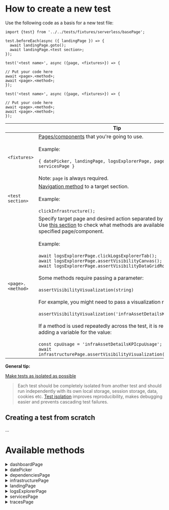 # How to create a new test

Use the following code as a basis for a new test file:
```
import {test} from '../../tests/fixtures/serverless/basePage';

test.beforeEach(async ({ landingPage }) => {
  await landingPage.goto();
  await landingPage.<test section>;
});

test('<test name>', async ({page, <fixtures>}) => { 

// Put your code here
await <page>.<method>;
await <page>.<method>;
});

test('<test name>', async ({page, <fixtures>}) => {

// Put your code here
await <page>.<method>;
await <page>.<method>;
});
```
|   | Tip |
| ------------- | ------------- |
| `<fixtures>`  | [Pages/components](https://github.com/elastic/oblt-playwright/blob/main/docs/guidelines.md#available-methods) that you're going to use.<br><br>Example:<br><br>`{ datePicker, landingPage, logsExplorerPage, page, servicesPage }`<br><br>Note: `page` is always required.  |
| `<test section>`  | [Navigation method](https://github.com/elastic/oblt-playwright/blob/main/docs/guidelines.md#landingpage) to a target section.<br><br>Example:<br><br>`clickInfrastructure();`  |
| `<page>.<method>` | Specify target page and desired action separated by a dot.<br>Use [this section](https://github.com/elastic/oblt-playwright/blob/main/docs/guidelines.md#available-methods) to check what methods are available for the specified page/component.<br><br>Example:<br><br>`await logsExplorerPage.clickLogsExplorerTab();`<br>`await logsExplorerPage.assertVisibilityCanvas();`<br>`await logsExplorerPage.assertVisibilityDataGridRow();`<br><br>Some methods require passing a parameter:<br><br>`assertVisibilityVisualization(string)`<br><br>For example, you might need to pass a visualization name:<br><br>`assertVisibilityVisualization('infraAssetDetailsKPIcpuUsage')`<br><br>If a method is used repeatedly across the test, it is recommended adding a variable for the value:<br><br>`const cpuUsage = 'infraAssetDetailsKPIcpuUsage';`<br>`await infrastructurePage.assertVisibilityVisualization(cpuUsage);` |

**General tip:**

[Make tests as isolated as possible](https://playwright.dev/docs/best-practices#make-tests-as-isolated-as-possible)

> Each test should be completely isolated from another test and should run independently with its own local storage, session storage, data, cookies etc. [Test isolation](https://playwright.dev/docs/browser-contexts) improves reproducibility, makes debugging easier and prevents cascading test failures.


## Creating a test from scratch

...

# Available methods

<details>
<summary>dashboardPage</summary>

## [dashboardPage](https://github.com/elastic/oblt-playwright/blob/main/tests/serverless/pom/pages/dashboard.page.ts)

| Actions  |
| :------------ |
| `clickOptions()` |
| `clickTags()` |
| `closeFlyout()` |
| `filterByKubernetesTag()` |
| `kubernetesVisualizationOptions(string)` |
| `logQuery()` |
| `logQueryTime(string)` |
| `logRequestTime(string)` |
| `openRequestsView()` |
| `queryToClipboard()` |

| Assertions  |
| :------------ |
| `assertVisibilityHeading()` |
| `assertVisibilityTable()` |
| `assertVisibilityVisualization(string)` |
</details>

<details>
<summary>datePicker</summary>

## [datePicker](https://github.com/elastic/oblt-playwright/blob/main/tests/serverless/pom/components/date_picker.component.ts)

| Actions  |
| :------------ |
| `clickApplyButton()` |
| `clickDatePicker()` |
| `fillTimeValue(string)` |
| `selectDate()` |
| `selectTimeUnit(string)` |

| Assertions  |
| :------------ |
| `assertVisibilityDatePicker()` |
| `assertSelectedDate()` |
</details>

<details>
<summary>dependenciesPage</summary>

## [dependenciesPage](https://github.com/elastic/oblt-playwright/blob/main/tests/serverless/pom/pages/dependencies.page.ts)

| Actions  |
| :------------ |
| `clickInvestigateButton()` |
| `clickTableRow()` |
| `clickTimelineTransaction()` |
| `clickTraceLogsButton()` |
| `openOperationsTab()` |

| Assertions  |
| :------------ |
| `assertVisibilityTable()` |
| `assertVisibilityTabPanel()` |
| `assertVisibilityTimelineTransaction()` |
</details>

<details>
<summary>infrastructurePage</summary>

## [infrastructurePage](https://github.com/elastic/oblt-playwright/blob/main/tests/serverless/pom/pages/infrastructure.page.ts)

| Actions  |
| :------------ |
| `clickDismiss()` |
| `clickNodeWaffleContainer()` |
| `clickPopoverK8sMetrics()` |
| `clickTableCell()` |
| `closeFlyout()` |
| `closeInfraAssetDetailsFlyout()` |
| `hostsVisualizationOptions(string)` |
| `logQuery()` |
| `openHostsLogs()` |
| `openRequestsView()` |
| `queryToClipboard()` |
| `searchErrors()` |
| `sortByMetricValue()` |
| `switchInventoryToPodsView()` |
| `switchToTableView()` |

| Assertions  |
| :------------ |
| `assertVisibilityPodVisualization(string)` |
| `assertVisibilityVisualization(string)` |
</details>

<details>
<summary>landingPage</summary>

## [landingPage](https://github.com/elastic/oblt-playwright/blob/main/tests/serverless/pom/pages/landing.page.ts)

| Actions  |
| :------------ |
| `clickDiscover()` |
| `clickDashboards()` |
| `clickApplications()` |
| `clickServices()` |
| `clickTraces()` |
| `clickDependencies()` |
| `clickInfrastructure()` |
| `clickInventory()` |
| `clickHosts` |
| `clickSettings()` |
| `clickManagement()` |
| `clickFleet()` |
</details>

<details>
<summary>logsExplorerPage</summary>

## [logsExplorerPage](https://github.com/elastic/oblt-playwright/blob/main/tests/serverless/pom/pages/logs_explorer.page.ts)

| Actions  |
| :------------ |
| `clickLogsExplorerTab()` |
| `expandLogsDataGridRow()` |
| `filterByNginxAccess()` |
| `filterLogsByError()` |

| Assertions  |
| :------------ |
| `assertVisibilityCanvas()` |
| `assertVisibilityDataGridRow()` |
| `assertVisibilityDocViewer()` |
| `assertVisibilityFlyoutLogMessage()` |
| `assertVisibilityFlyoutService()` |
</details>

<details>
<summary>servicesPage</summary>

## [servicesPage](https://github.com/elastic/oblt-playwright/blob/main/tests/serverless/pom/pages/services.page.ts)

| Actions  |
| :------------ |
| `clickInvestigate()` |
| `clickHostLogsButton()` |
| `filterByCorrelationValue()` |
| `filterByFieldValue()` |
| `openFailedTransactionCorrelationsTab()` |
| `openTransactionsTab()` |
| `selectMostImpactfulTransaction()` |
| `selectServiceOpbeansGo()` |

| Assertions  |
| :------------ |
| `assertVisibilityCorrelationButton()` |
| `assertVisibilityErrorDistributionChart()` |
| `assertVisibilityVisualization(string)` |
</details>

<details>
<summary>tracesPage</summary>

## [tracesPage](https://github.com/elastic/oblt-playwright/blob/main/tests/serverless/pom/pages/traces.page.ts)

| Actions  |
| :------------ |
| `openExplorerTab()` |
| `clickRelatedError()` |
| `filterBy(string)` |
</details>